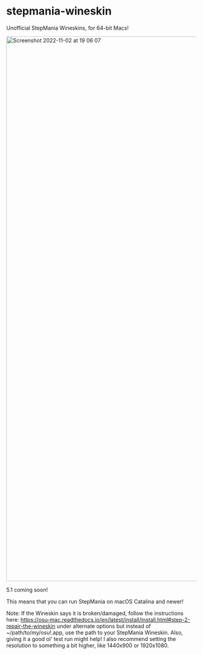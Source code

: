 # stepmania-wineskin
Unofficial StepMania Wineskins, for 64-bit Macs!

<img width="1440" alt="Screenshot 2022-11-02 at 19 06 07" src="https://user-images.githubusercontent.com/107404453/199435203-08bc98f4-b05d-46ed-87a9-70148750b12d.png">

5.1 coming soon!

This means that you can run StepMania on macOS Catalina and newer!

Note:
If the Wineskin says it is broken/damaged, follow the instructions here: https://osu-mac.readthedocs.io/en/latest/install/install.html#step-2-repair-the-wineskin under alternate options but instead of ~/path/to/my/osu\!.app, use the path to your StepMania Wineskin. Also, giving it a good ol' test run might help!
I also recommend setting the resolution to something a bit higher, like 1440x900 or 1920x1080.
